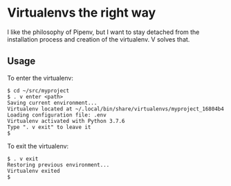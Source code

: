 # Virtualenvs the right way #

I like the philosophy of Pipenv, but I want to stay detached from the installation process and creation of the virtualenv. V solves that.


## Usage ##

To enter the virtualenv:

```
$ cd ~/src/myproject
$ . v enter <path>
Saving current environment...
Virtualenv located at ~/.local/bin/share/virtualenvs/myproject_16804b4
Loading configuration file: .env
Virtualenv activated with Python 3.7.6
Type ". v exit" to leave it
$ 
```


To exit the virtualenv:

```
$ . v exit
Restoring previous environment...
Virtualenv exited
$ 
```

